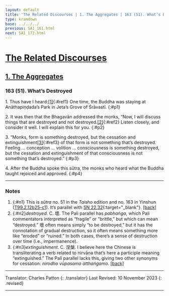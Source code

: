 ```yaml
---
layout: default
title: 'The Related Discourses | 1. The Aggregates | 163 (51). What’s Destroyed'
type: kramdown
base: ../../../
previous: SA1_161.html
next: SA1_172.html
---
```


# [The Related Discourses](../index.html)
## [1. The Aggregates](index.html)
### 163 (51). What’s Destroyed

1\. Thus have I heard:[\[1\]](#n1){:#ref1} One time, the Buddha was staying at Anāthapiṇḍada’s Park in Jeta’s Grove of Śrāvastī.
{:#p1}

2\. It was then that the Bhagavān addressed the monks, “Now, I will discuss things that are destroyed and not destroyed.[\[2\]](#n2){:#ref2} Listen closely, and consider it well. I will explain this for you.
{:#p2}

3\. “Monks, form is something destroyed, but the cessation and extinguishment[\[3\]](#n3){:#ref3} of that form is not something that’s destroyed. Feeling … conception … volition … consciousness is something destroyed, but the cessation and extinguishment of that consciousness is not something that’s destroyed.”
{:#p3}

4\. After the Buddha spoke this sūtra, the monks who heard what the Buddha taught rejoiced and approved.
{:#p4}

---

### Notes

1. {:#n1} This is <em>sūtra</em> no. 51 in the <cite>Taisho</cite> edition and no. 163 in Yinshun (<a href="https://cbetaonline.dila.edu.tw/zh/T02n0099_p0012b25" target="_blank">T99.2.12b25-c1</a>). It’s parallel with [SN 22.32](https://suttacentral.net/sn22.32){:target="_blank"}. [\[back\]](#ref1)
2. {:#n2}<em>destroyed</em>. C. 壞. The Pali parallel has <em>pabhaṅga</em>, which Pali commentators interpreted as “fragile” or “brittle,” but which can mean “destroyed.” 壞 often means simply “to be destroyed,” but it has the connotation of gradual destruction, so it often means something more like “eroded” or “ruined.” In both cases, there’s a sense of destruction over time (i.e., impermanence).
3. {:#n3}<em>extinguishment</em>. C. 涅槃. I believe here the Chinese is transliterating a verb related to nirvāṇa that’s here a participle meaning “extinguished.” The Pali parallel lacks this, giving two other synonyms for cessation: <em>nirodho vūpasamo atthaṅgamo</em>. [\[back\]](#ref3)

---

Translator: Charles Patton
{: .translator}
Last Revised: 10 November 2023
{: .revised}

---